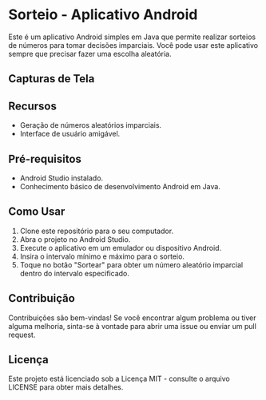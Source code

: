 # Sorteio - Aplicativo Android

Este é um aplicativo Android simples em Java que permite realizar sorteios de números para tomar decisões imparciais. Você pode usar este aplicativo sempre que precisar fazer uma escolha aleatória.

## Capturas de Tela

## Recursos

- Geração de números aleatórios imparciais.
- Interface de usuário amigável.

## Pré-requisitos

- Android Studio instalado.
- Conhecimento básico de desenvolvimento Android em Java.

## Como Usar

1. Clone este repositório para o seu computador.
2. Abra o projeto no Android Studio.
3. Execute o aplicativo em um emulador ou dispositivo Android.
4. Insira o intervalo mínimo e máximo para o sorteio.
5. Toque no botão "Sortear" para obter um número aleatório imparcial dentro do intervalo especificado.

## Contribuição
Contribuições são bem-vindas! Se você encontrar algum problema ou tiver alguma melhoria, sinta-se à vontade para abrir uma issue ou enviar um pull request.

## Licença
Este projeto está licenciado sob a Licença MIT - consulte o arquivo LICENSE para obter mais detalhes.